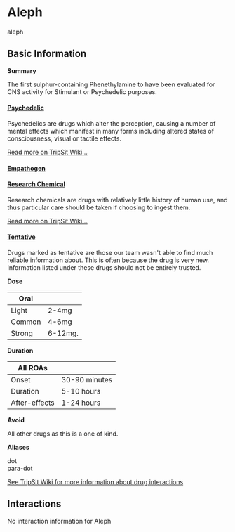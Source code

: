 # Aleph

aleph

## Basic Information

**Summary**

The first sulphur-containing Phenethylamine to have been evaluated for CNS activity for Stimulant or Psychedelic purposes.

#### [Psychedelic](/category/psychedelic)

Psychedelics are drugs which alter the perception, causing a number of mental effects which manifest in many forms including altered states of consciousness, visual or tactile effects.

[Read more on TripSit Wiki...](#{category.wiki})

#### [Empathogen](/category/empathogen)

#### [Research Chemical](/category/research-chemical)

Research chemicals are drugs with relatively little history of human use, and thus particular care should be taken if choosing to ingest them.

[Read more on TripSit Wiki...](#{category.wiki})

#### [Tentative](/category/tentative)

Drugs marked as tentative are those our team wasn't able to find much reliable information about. This is often because the drug is very new. Information listed under these drugs should not be entirely trusted.

**Dose**

| Oral   |         |
| ------ | ------- |
| Light  | 2-4mg   |
| Common | 4-6mg   |
| Strong | 6-12mg. |

**Duration**

| All ROAs      |               |
| ------------- | ------------- |
| Onset         | 30-90 minutes |
| Duration      | 5-10 hours    |
| After-effects | 1-24 hours    |

**Avoid**

All other drugs as this is a one of kind.

**Aliases**

dot  
para-dot  

[See TripSit Wiki for more information about drug interactions](http://combo.tripsit.me/)

## Interactions

No interaction information for Aleph
